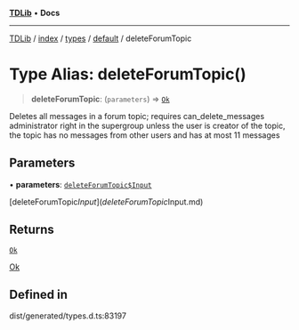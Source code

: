 [**TDLib**](../../../../../../README.md) • **Docs**

***

[TDLib](../../../../../../modules.md) / [index](../../../../../README.md) / [types](../../../README.md) / [default](../README.md) / deleteForumTopic

# Type Alias: deleteForumTopic()

> **deleteForumTopic**: (`parameters`) => [`Ok`](Ok-1.md)

Deletes all messages in a forum topic; requires can_delete_messages administrator right in the supergroup unless the user is creator of the topic, the topic has no messages from other users and has at most 11 messages

## Parameters

• **parameters**: [`deleteForumTopic$Input`](deleteForumTopic$Input.md)

[deleteForumTopic$Input](deleteForumTopic$Input.md)

## Returns

[`Ok`](Ok-1.md)

[Ok](Ok-1.md)

## Defined in

dist/generated/types.d.ts:83197
